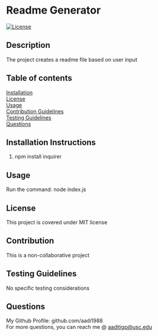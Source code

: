 # Readme Generator
  [![License](<https://img.shields.io/static/v1?label=License&message=MIT&color=green>)]()
## Description
The project creates a readme file based on user input
## Table of contents
[Installation](#installation-instructions)  
[License](#license)  
[Usage](#usage)  
[Contribution Guidelines](#contribution-guidelines)  
[Testing Guidelines](#testing-guidelines)  
[Questions](#questions)
## Installation Instructions
1. npm install inquirer

## Usage
Run the command: node index.js
## License
This project is covered under MIT license
## Contribution
This is a non-collaborative project
## Testing Guidelines
No specific testing considerations
## Questions
My Github Profile: github.com/aadi1988  
For more questions, you can reach me @ aaditigp@usc.edu
